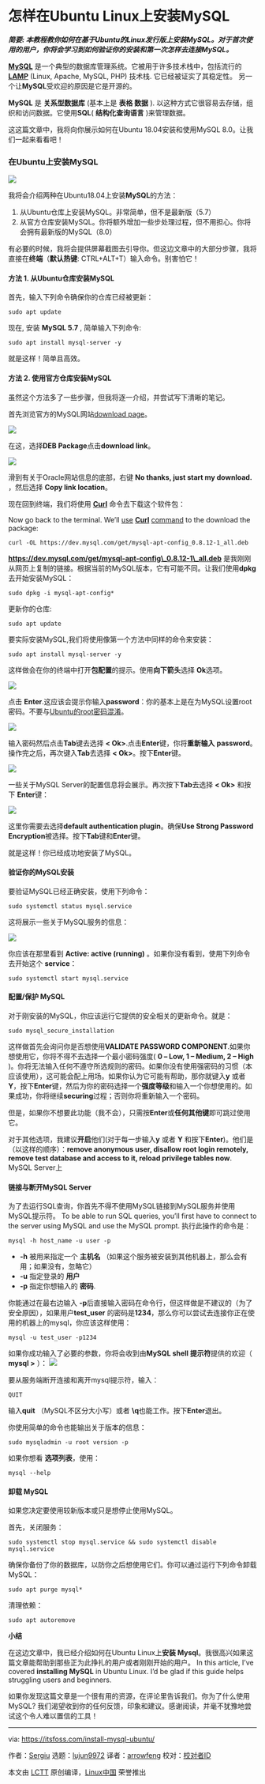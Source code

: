 [#]: collector: (lujun9972)
[#]: translator: (arrowfeng)
[#]: reviewer: ( )
[#]: publisher: ( )
[#]: url: ( )
[#]: subject: (How to Install MySQL in Ubuntu Linux)
[#]: via: (https://itsfoss.com/install-mysql-ubuntu/)
[#]: author: (Sergiu https://itsfoss.com/author/sergiu/)

怎样在Ubuntu Linux上安装MySQL
======

_**简要: 本教程教你如何在基于Ubuntu的Linux发行版上安装MySQL。对于首次使用的用户，你将会学习到如何验证你的安装和第一次怎样去连接MySQL。**_

**[MySQL][1]** 是一个典型的数据库管理系统。它被用于许多技术栈中，包括流行的  **[LAMP][2]** (Linux, Apache, MySQL, PHP) 技术栈. 它已经被证实了其稳定性。 另一个让**MySQL**受欢迎的原因是它是开源的。

**MySQL** 是 **关系型数据库** (基本上是 **表格 数据** ). 以这种方式它很容易去存储，组织和访问数据。它使用**SQL**( **结构化查询语言** )来管理数据。

这这篇文章中，我将向你展示如何在Ubuntu 18.04安装和使用MySQL 8.0。让我们一起来看看吧！


### 在Ubuntu上安装MySQL

![][3]

我将会介绍两种在Ubuntu18.04上安装**MySQL**的方法：
  1. 从Ubuntu仓库上安装MySQL。非常简单，但不是最新版（5.7）
  2. 从官方仓库安装MySQL。你将额外增加一些步处理过程，但不用担心。你将会拥有最新版的MySQL（8.0）


有必要的时候，我将会提供屏幕截图去引导你。但这边文章中的大部分步骤，我将直接在**终端**（**默认热键**: CTRL+ALT+T）输入命令。别害怕它！

#### 方法 1. 从Ubuntu仓库安装MySQL

首先，输入下列命令确保你的仓库已经被更新：

```
sudo apt update
```

现在, 安装 **MySQL 5.7** , 简单输入下列命令:

```
sudo apt install mysql-server -y
```

就是这样！简单且高效。

#### 方法 2. 使用官方仓库安装MySQL

虽然这个方法多了一些步骤，但我将逐一介绍，并尝试写下清晰的笔记。

首先浏览官方的MySQL网站[download page][4]。

![][5]

在这，选择**DEB Package**点击**download link**。

![][6]

滑到有关于Oracle网站信息的底部，右键 **No thanks, just start my download.** ，然后选择 **Copy link location**。


现在回到终端，我们将使用 **[Curl][7]** 命令去下载这个软件包：

Now go back to the terminal. We’ll [use][7] **[Curl][7]** [command][7] to the download the package:

```
curl -OL https://dev.mysql.com/get/mysql-apt-config_0.8.12-1_all.deb
```

**<https://dev.mysql.com/get/mysql-apt-config\_0.8.12-1\_all.deb>** 是我刚刚从网页上复制的链接。根据当前的MySQL版本，它有可能不同。让我们使用**dpkg**去开始安装MySQL：

```
sudo dpkg -i mysql-apt-config*
```

更新你的仓库:

```
sudo apt update
```

要实际安装MySQL,我们将使用像第一个方法中同样的命令来安装：

```
sudo apt install mysql-server -y
```

这样做会在你的终端中打开**包配置**的提示。使用**向下箭头**选择 **Ok**选项。

![][8]

点击 **Enter**.这应该会提示你输入**password**：你的基本上是在为MySQL设置root密码。不要与[Ubuntu的root密码混淆][9]。

![][10]

输入密码然后点击**Tab**键去选择 **< Ok>**.点击**Enter**键，你将**重新输入** **password**。操作完之后，再次键入**Tab**去选择 **< Ok>**。按下**Enter**键。

![][11]

一些关于MySQL Server的配置信息将会展示。再次按下**Tab**去选择 **< Ok>** 和按下 **Enter**键：

![][12]

这里你需要去选择**default authentication plugin**。确保**Use Strong Password Encryption**被选择。按下**Tab**键和**Enter**键。

就是这样！你已经成功地安装了MySQL。

#### 验证你的MySQL安装

要验证MySQL已经正确安装，使用下列命令：

```
sudo systemctl status mysql.service
```

这将展示一些关于MySQL服务的信息：

![][13]

你应该在那里看到 **Active: active (running)** 。如果你没有看到，使用下列命令去开始这个 **service**：

```
sudo systemctl start mysql.service
```

#### 配置/保护 MySQL

对于刚安装的MySQL，你应该运行它提供的安全相关的更新命令。就是：

```
sudo mysql_secure_installation
```

这样做首先会询问你是否想使用**VALIDATE PASSWORD COMPONENT**.如果你想使用它，你将不得不去选择一个最小密码强度( **0 – Low, 1 – Medium, 2 – High** )。你将无法输入任何不遵守所选规则的密码。如果你没有使用强密码的习惯（本应该使用），这可能会配上用场。如果你认为它可能有帮助，那你就键入**y** 或者 **Y**，按下**Enter**键，然后为你的密码选择一个**强度等级**和输入一个你想使用的。如果成功，你将继续**securing**过程；否则你将重新输入一个密码。


但是，如果你不想要此功能（我不会），只需按**Enter**或**任何其他键**即可跳过使用它。

对于其他选项，我建议**开启**他们(对于每一步输入**y** 或者 **Y** 和按下**Enter**)。他们是（以这样的顺序）：**remove anonymous user, disallow root login remotely, remove test database and access to it, reload privilege tables now**.
MySQL Server上
#### 链接与断开MySQL Server

为了去运行SQL查询，你首先不得不使用MySQL链接到MySQL服务并使用MySQL提示符。
To be able to run SQL queries, you’ll first have to connect to the server using MySQL and use the MySQL prompt. 执行此操作的命令是：

```
mysql -h host_name -u user -p
```

  * **-h** 被用来指定一个 **主机名** （如果这个服务被安装到其他机器上，那么会有用；如果没有，忽略它）
  * **-u** 指定登录的 **用户**
  * **-p** 指定你想输入的 **密码**.



你能通过在最右边输入 **-p**后直接输入密码在命令行，但这样做是不建议的（为了安全原因），如果用户**test_user** 的密码是**1234**，那么你可以尝试去连接你正在使用的机器上的mysql，你应该这样使用：

```
mysql -u test_user -p1234
```

如果你成功输入了必要的参数，你将会收到由**MySQL shell 提示符**提供的欢迎（ **mysql >** ）：
![][14]

要从服务端断开连接和离开mysql提示符，输入：

```
QUIT
```

输入**quit** （MySQL不区分大小写）或者 **\q**也能工作。按下**Enter**退出。

你使用简单的命令也能输出关于版本的信息：

```
sudo mysqladmin -u root version -p
```

如果你想看 **选项列表**，使用：

```
mysql --help
```

#### 卸载 MySQL



如果您决定要使用较新版本或只是想停止使用MySQL。

首先，关闭服务：

```
sudo systemctl stop mysql.service && sudo systemctl disable mysql.service
```

确保你备份了你的数据库，以防你之后想使用它们。你可以通过运行下列命令卸载MySQL：

```
sudo apt purge mysql*
```

清理依赖：

```
sudo apt autoremove
```

**小结**

在这边文章中，我已经介绍如何在Ubuntu Linux上**安装 Mysql**。我很高兴如果这篇文章能帮助到那些正为此挣扎的用户或者刚刚开始的用户。
In this article, I’ve covered **installing MySQL** in Ubuntu Linux. I’d be glad if this guide helps struggling users and beginners.

如果你发现这篇文章是一个很有用的资源，在评论里告诉我们。你为了什么使用MySQL? 我们渴望收到你的任何反馈，印象和建议。感谢阅读，并毫不犹豫地尝试这个令人难以置信的工具！

--------------------------------------------------------------------------------

via: https://itsfoss.com/install-mysql-ubuntu/

作者：[Sergiu][a]
选题：[lujun9972][b]
译者：[arrowfeng](https://github.com/arrowfeng)
校对：[校对者ID](https://github.com/校对者ID)

本文由 [LCTT](https://github.com/LCTT/TranslateProject) 原创编译，[Linux中国](https://linux.cn/) 荣誉推出

[a]: https://itsfoss.com/author/sergiu/
[b]: https://github.com/lujun9972
[1]: https://www.mysql.com/
[2]: https://en.wikipedia.org/wiki/LAMP_(software_bundle)
[3]: https://i2.wp.com/itsfoss.com/wp-content/uploads/2019/04/install-mysql-ubuntu.png?resize=800%2C450&ssl=1
[4]: https://dev.mysql.com/downloads/repo/apt/
[5]: https://i0.wp.com/itsfoss.com/wp-content/uploads/2019/04/mysql_apt_download_page.jpg?fit=800%2C280&ssl=1
[6]: https://i0.wp.com/itsfoss.com/wp-content/uploads/2019/04/mysql_deb_download_link.jpg?fit=800%2C507&ssl=1
[7]: https://linuxhandbook.com/curl-command-examples/
[8]: https://i1.wp.com/itsfoss.com/wp-content/uploads/2019/04/mysql_package_configuration_ok.jpg?fit=800%2C587&ssl=1
[9]: https://itsfoss.com/change-password-ubuntu/
[10]: https://i2.wp.com/itsfoss.com/wp-content/uploads/2019/04/mysql_enter_password.jpg?fit=800%2C583&ssl=1
[11]: https://i0.wp.com/itsfoss.com/wp-content/uploads/2019/04/mysql_information_on_configuring.jpg?fit=800%2C581&ssl=1
[12]: https://i2.wp.com/itsfoss.com/wp-content/uploads/2019/04/mysql_default_authentication_plugin.jpg?fit=800%2C586&ssl=1
[13]: https://i1.wp.com/itsfoss.com/wp-content/uploads/2019/04/mysql_service_information.jpg?fit=800%2C402&ssl=1
[14]: https://i2.wp.com/itsfoss.com/wp-content/uploads/2019/04/mysql_shell_prompt-2.jpg?fit=800%2C423&ssl=1
